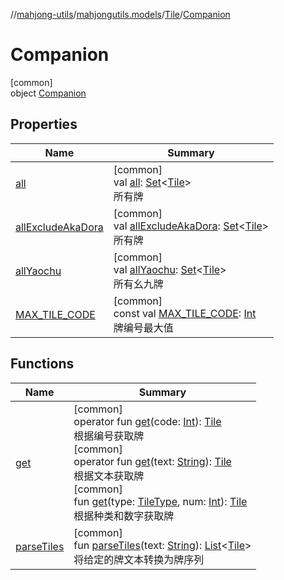 //[mahjong-utils](../../../../index.md)/[mahjongutils.models](../../index.md)/[Tile](../index.md)/[Companion](index.md)

# Companion

[common]\
object [Companion](index.md)

## Properties

| Name | Summary |
|---|---|
| [all](all.md) | [common]<br>val [all](all.md): [Set](https://kotlinlang.org/api/latest/jvm/stdlib/kotlin.collections/-set/index.html)&lt;[Tile](../index.md)&gt;<br>所有牌 |
| [allExcludeAkaDora](all-exclude-aka-dora.md) | [common]<br>val [allExcludeAkaDora](all-exclude-aka-dora.md): [Set](https://kotlinlang.org/api/latest/jvm/stdlib/kotlin.collections/-set/index.html)&lt;[Tile](../index.md)&gt;<br>所有牌 |
| [allYaochu](all-yaochu.md) | [common]<br>val [allYaochu](all-yaochu.md): [Set](https://kotlinlang.org/api/latest/jvm/stdlib/kotlin.collections/-set/index.html)&lt;[Tile](../index.md)&gt;<br>所有幺九牌 |
| [MAX_TILE_CODE](-m-a-x_-t-i-l-e_-c-o-d-e.md) | [common]<br>const val [MAX_TILE_CODE](-m-a-x_-t-i-l-e_-c-o-d-e.md): [Int](https://kotlinlang.org/api/latest/jvm/stdlib/kotlin/-int/index.html)<br>牌编号最大值 |

## Functions

| Name | Summary |
|---|---|
| [get](get.md) | [common]<br>operator fun [get](get.md)(code: [Int](https://kotlinlang.org/api/latest/jvm/stdlib/kotlin/-int/index.html)): [Tile](../index.md)<br>根据编号获取牌<br>[common]<br>operator fun [get](get.md)(text: [String](https://kotlinlang.org/api/latest/jvm/stdlib/kotlin/-string/index.html)): [Tile](../index.md)<br>根据文本获取牌<br>[common]<br>fun [get](get.md)(type: [TileType](../../-tile-type/index.md), num: [Int](https://kotlinlang.org/api/latest/jvm/stdlib/kotlin/-int/index.html)): [Tile](../index.md)<br>根据种类和数字获取牌 |
| [parseTiles](parse-tiles.md) | [common]<br>fun [parseTiles](parse-tiles.md)(text: [String](https://kotlinlang.org/api/latest/jvm/stdlib/kotlin/-string/index.html)): [List](https://kotlinlang.org/api/latest/jvm/stdlib/kotlin.collections/-list/index.html)&lt;[Tile](../index.md)&gt;<br>将给定的牌文本转换为牌序列 |
